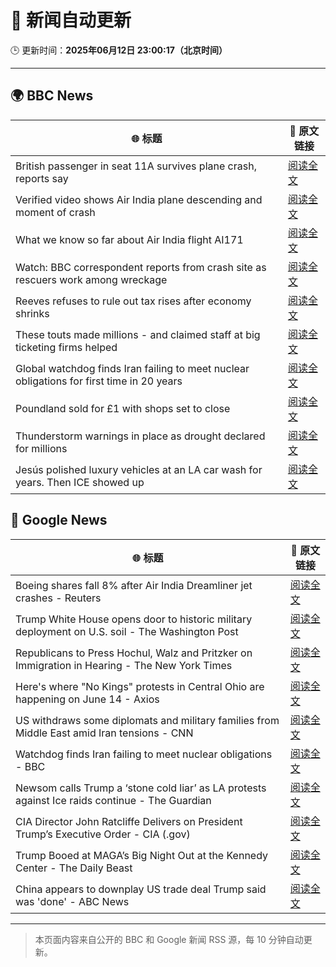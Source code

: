 # 🧠 新闻自动更新

🕒 更新时间：**2025年06月12日 23:00:17（北京时间）**

---

## 🌍 BBC News

| 🌐 标题 | 🔗 原文链接 |
|--------|-------------|
| British passenger in seat 11A survives plane crash, reports say | [阅读全文](https://www.bbc.com/news/articles/ce3v6drp96zo) |
| Verified video shows Air India plane descending and moment of crash | [阅读全文](https://www.bbc.com/news/videos/cy4kxq9e9gqo) |
| What we know so far about Air India flight AI171 | [阅读全文](https://www.bbc.com/news/articles/c5y5nq170z4o) |
| Watch: BBC correspondent reports from crash site as rescuers work among wreckage | [阅读全文](https://www.bbc.com/news/videos/c74qpwg7pwno) |
| Reeves refuses to rule out tax rises after economy shrinks | [阅读全文](https://www.bbc.com/news/articles/cy5e6ly9qq3o) |
| These touts made millions - and claimed staff at big ticketing firms helped | [阅读全文](https://www.bbc.com/news/articles/ce3vrw4v3q2o) |
| Global watchdog finds Iran failing to meet nuclear obligations for first time in 20 years | [阅读全文](https://www.bbc.com/news/articles/ce3v6w2qr12o) |
| Poundland sold for £1 with shops set to close | [阅读全文](https://www.bbc.com/news/articles/c36594lr29ko) |
| Thunderstorm warnings in place as drought declared for millions | [阅读全文](https://www.bbc.com/news/articles/c14k6vp62zxo) |
| Jesús polished luxury vehicles at an LA car wash for years. Then ICE showed up | [阅读全文](https://www.bbc.com/news/articles/czxylvq392xo) |

## 📰 Google News

| 🌐 标题 | 🔗 原文链接 |
|--------|-------------|
| Boeing shares fall 8% after Air India Dreamliner jet crashes - Reuters | [阅读全文](https://news.google.com/rss/articles/CBMiqwFBVV95cUxOYnMxWE0zMGpPYk0ya1hHT2RvLUhTZ1h1N2VYeEJkeGhtUFpaNTY4Y2NoRWVzaUVpLTNDZGxXZ3Nic1NBcVdPMndVM2F5ZXQ5ZXVCOGtjQ1lIQU1sUkdxQ3AtMU5sV1NPcWxvMWtLMFl6N3AyNjJreFZIWDRkbWk0OEN4a2c4LTZCMENyZ3hnTFhXQkI4ZTFCZkRFcGppUUdqdnRRM0Z3N1dRZ28?oc=5) |
| Trump White House opens door to historic military deployment on U.S. soil - The Washington Post | [阅读全文](https://news.google.com/rss/articles/CBMijgFBVV95cUxPcmk1ZENuR2R6LU9FUktSallibjdiRUthT1NvZ3ZQdlVnajhKbmlVcHQ0WVFwc0FrNGIzQ2N3MmNMUktFNjJLZS1DZktiMExrNUhER3dSdzhwc0lTQm53NEludmNUY1A2VGc5VTR5VmxyaHdrQlZBVEpQa0JtWWd0OU55cnBWNVUxNFVMc3J3?oc=5) |
| Republicans to Press Hochul, Walz and Pritzker on Immigration in Hearing - The New York Times | [阅读全文](https://news.google.com/rss/articles/CBMingFBVV95cUxORVhKM0ZSR2QwcVhqdXVrNW5YXzRtWWJ1NXBNeWZ1WHRHa2NmTVBSNndSb2YwZFV6d1kxOXVkM09Ob3kzWWVZT2kxZm5xWkhudlNHM2dvdXRLVjB2Vml3STB4WGtJaTIzMmxhQkRWN081bHlBUkFJcWlyNFlUWElQMV9kR1hlR2VxT1RBTUFqRVNDMXpUQmRDSjV2Z01iQQ?oc=5) |
| Here's where "No Kings" protests in Central Ohio are happening on June 14 - Axios | [阅读全文](https://news.google.com/rss/articles/CBMilwFBVV95cUxOb2lDZnBYb3UyMm9iVXpKUEc1elk5UjFFSFBTM0h1aTBvMkFzRVp3UmJ2NEMxd25WM0JHSHZoX0l5TFN4cWtyZXpFNHFJVl9NU2xScE8xRW40RWE4NTFoM0F4anY1ZlQ3Q1JxbzhtY1RYVksxRmxCMUQxcW1tQXFReDNTYVN0QlVYNGdzQ3l3b0tpVTBCV2tz?oc=5) |
| US withdraws some diplomats and military families from Middle East amid Iran tensions - CNN | [阅读全文](https://news.google.com/rss/articles/CBMifEFVX3lxTE8yYkVzZlhGdExtZnNqV1JiaEw3eEdHcEZwaUxTZWZaQXZFU05xMTZ4Z2d0TGF1b2hsSmZrRlNTbFRFXzhTVFI0M1pYZ2NmeW92SVhqZUpMZjNLWU11elk0dlREcDJ2VFdVY2pBa0szZHVkM3VQbHJPOFlkb1HSAYIBQVVfeXFMTkZpeUFzeFZIaGMzbUducE8tcnAtTHdaOU1mcndhSUpvVWNFNGdIeDFZMElsbE5RRXZHU1o4U1NQd0pkYmo0TnZwY0tRUEZUNHA1ZDI1aTRFR054ZzV4Nk5BMXdNNlRyVTVzWU0wa3ZCZno1X21fMjVZanZmeHpFWnRLdw?oc=5) |
| Watchdog finds Iran failing to meet nuclear obligations - BBC | [阅读全文](https://news.google.com/rss/articles/CBMiWkFVX3lxTE92bDJ2ZW02X3NUM2dUbTIya0hoZHYwYVFObTFYcDNXcVZ3VFpJQk5BVzNHdFZzMEE2c2pOWkxJZS1ybzRnaUxrbHVrRTBlcVJKNjd3dWhLS1BZd9IBX0FVX3lxTE9Jd3VncEFRblh1ZXNzSW5wMmNhaWM1cVNYY3FQNXZWcVJtSXExRkJQUU5vQXJxWlRmeXdCQ1NJbDZHMjBYaEFfTkhQbWQxb1E0ODF3OVZpcUpyY3BhQjkw?oc=5) |
| Newsom calls Trump a ‘stone cold liar’ as LA protests against Ice raids continue - The Guardian | [阅读全文](https://news.google.com/rss/articles/CBMijwFBVV95cUxOVVRBM2MyYUxlSFhfZXFuakh6LVFIOU9HbGU1NXRIcHJ3dUM3R2hzVlY3aDNJSk1lWE9IeTluWWl3T1hvNXFEUENLMDY5T0hHUUdpVklsUUlBbFpfS2J6MXdZYkRtTllieVpXVEJ3T1BseHk2OXZWNVlfV1RtWG5WblFWSzR5emFiS0ZnUVFuYw?oc=5) |
| CIA Director John Ratcliffe Delivers on President Trump’s Executive Order - CIA (.gov) | [阅读全文](https://news.google.com/rss/articles/CBMiqwFBVV95cUxQSlhIWElUOEFTQTNTZXpmUjlxRm1HeGxEYTlzd0s0enZHdklrZkc5M3pnbWtXLVJLWmNzSF84UUlYZ1JrajdDOFcwWkwyNkx2RW1SMjdlQW9UR1JadDZzM3JIcWJJbGhXcmRaTlB5TjJSZ2VEd1B2eG9lM0ZEUmQ5NExVWF8wYVhGbXFlaXJ1M3RxdkFSUjBOMmE2WE5OZXlxcEVIcTdtU1NLZUk?oc=5) |
| Trump Booed at MAGA’s Big Night Out at the Kennedy Center - The Daily Beast | [阅读全文](https://news.google.com/rss/articles/CBMikAFBVV95cUxOS0NmMnhZMzdoNTZYYzh3dnRTWnVGXzJCN25LbnZNbGZtRXEtZV93ck1Ua210Y3ZHRUxUbkl2emYxVFN0Mkt1ZlJmUFJ6dkdNRE13V2UxX0xZV0l6VWhILXhuWGRMaDZ3a29seEdhbTlud2k1QldYNXdqLVBtb2VkaUtGazRxbURzVWZlN0s1VUk?oc=5) |
| China appears to downplay US trade deal Trump said was 'done' - ABC News | [阅读全文](https://news.google.com/rss/articles/CBMinwFBVV95cUxNcEVMcV85aFB4VnozNVJrTlZPblFMTFk0OFlXaXg4WVh4MHBTTFY0XzlScTNMMWZCcTg0WmFOM2hveDlqOFNuNjdUUGNsVnBJRzRKSHhqT1VuR2lIb2h6THJTMnFlVWVZcG9xcjJEczRFSFBBVXFBaFByQUMwX2lxYjQyTGJwQzBjYXdRRVpyLXlSdVFFdFJuNk1NMGN3aUnSAaQBQVVfeXFMUFczUUhCWWJSaU5UdG5Ua1ZhcGpyXzEwSVhBaElSdXJCT2NoeFc1bWNLV2lzT21uSjIzamw5ZTk3ZVllMFBkaTFjcFBuUkFPUE9LVUFMWGdrMVRYX05uaTluM2pyTmt4WVY3enctcHZRUHdKbjNOVzMtUUU4ekFSdEgwNml4M3JXX2xZQmpvWUM1cmxKWHk2a0JibEM3WTg5WmhLRlA?oc=5) |

---
> 本页面内容来自公开的 BBC 和 Google 新闻 RSS 源，每 10 分钟自动更新。
